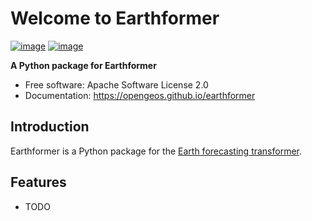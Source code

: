 # Welcome to Earthformer

[![image](https://img.shields.io/pypi/v/earthformer.svg)](https://pypi.python.org/pypi/earthformer)
[![image](https://img.shields.io/conda/vn/conda-forge/earthformer.svg)](https://anaconda.org/conda-forge/earthformer)

**A Python package for Earthformer**

-   Free software: Apache Software License 2.0
-   Documentation: <https://opengeos.github.io/earthformer>

## Introduction

Earthformer is a Python package for the [Earth forecasting transformer](https://github.com/amazon-science/earth-forecasting-transformer).

## Features

-   TODO
